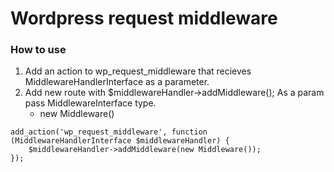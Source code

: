 # Wordpress request middleware

### How to use
1. Add an action to wp_request_middleware that recieves MiddlewareHandlerInterface as a parameter.
2. Add new route with $middlewareHandler->addMiddleware(); As a param pass MiddlewareInterface type.
    * new Middleware()
```
add_action('wp_request_middleware', function (MiddlewareHandlerInterface $middlewareHandler) {
    $middlewareHandler->addMiddleware(new Middleware());
});
```
